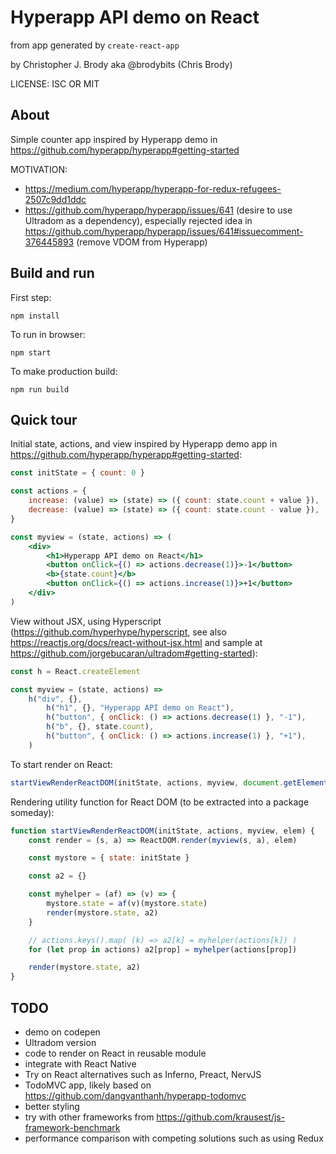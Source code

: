 # Hyperapp API demo on React

from app generated by `create-react-app`

by Christopher J. Brody aka @brodybits (Chris Brody)

LICENSE: ISC OR MIT

## About

Simple counter app inspired by Hyperapp demo in <https://github.com/hyperapp/hyperapp#getting-started>

MOTIVATION:

- <https://medium.com/hyperapp/hyperapp-for-redux-refugees-2507c9dd1ddc>
- <https://github.com/hyperapp/hyperapp/issues/641> (desire to use Ultradom as a dependency), especially rejected idea in <https://github.com/hyperapp/hyperapp/issues/641#issuecomment-376445893> (remove VDOM from Hyperapp)


## Build and run

First step:

    npm install

To run in browser:

    npm start

To make production build:

    npm run build

## Quick tour

Initial state, actions, and view inspired by Hyperapp demo app in <https://github.com/hyperapp/hyperapp#getting-started>:

```jsx
const initState = { count: 0 }

const actions = {
    increase: (value) => (state) => ({ count: state.count + value }),
    decrease: (value) => (state) => ({ count: state.count - value }),
}

const myview = (state, actions) => (
    <div>
        <h1>Hyperapp API demo on React</h1>
        <button onClick={() => actions.decrease(1)}>-1</button>
        <b>{state.count}</b>
        <button onClick={() => actions.increase(1)}>+1</button>
    </div>
)
```

View without JSX, using Hyperscript (<https://github.com/hyperhype/hyperscript>, see also <https://reactjs.org/docs/react-without-jsx.html> and sample at <https://github.com/jorgebucaran/ultradom#getting-started>):

```js
const h = React.createElement

const myview = (state, actions) =>
    h("div", {},
        h("h1", {}, "Hyperapp API demo on React"),
        h("button", { onClick: () => actions.decrease(1) }, "-1"),
        h("b", {}, state.count),
        h("button", { onClick: () => actions.increase(1) }, "+1"),
    )
```

To start render on React:

```js
startViewRenderReactDOM(initState, actions, myview, document.getElementById('root'))
```

Rendering utility function for React DOM (to be extracted into a package someday):

```js
function startViewRenderReactDOM(initState, actions, myview, elem) {
    const render = (s, a) => ReactDOM.render(myview(s, a), elem)

    const mystore = { state: initState }

    const a2 = {}

    const myhelper = (af) => (v) => {
        mystore.state = af(v)(mystore.state)
        render(mystore.state, a2)
    }

    // actions.keys().map( (k) => a2[k] = myhelper(actions[k]) )
    for (let prop in actions) a2[prop] = myhelper(actions[prop])

    render(mystore.state, a2)
}
```

## TODO

- demo on codepen
- Ultradom version
- code to render on React in reusable module
- integrate with React Native
- Try on React alternatives such as Inferno, Preact, NervJS
- TodoMVC app, likely based on <https://github.com/dangvanthanh/hyperapp-todomvc>
- better styling
- try with other frameworks from <https://github.com/krausest/js-framework-benchmark>
- performance comparison with competing solutions such as using Redux
